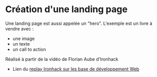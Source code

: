 # Création d'une landing page

Une landing page est aussi appelée un "hero". 
L'exemple est un livre à vendre avec : 
* une image
* un texte
* un call to action

Réalisé à partir de la vidéo de Florian Aube d'Ironhack 
* Lien du [replay Ironhack sur les base de développement Web](https://event.eu.on24.com/eventRegistration/console/EventConsoleApollo.jsp?&eventid=8000019570&sessionid=1&username=&partnerref=meetup&format=fhvideo1&mobile=&flashsupportedmobiledevice=&helpcenter=&key=B1214BA286C4D6AAC31A6FABC366BDAC&newConsole=true&nxChe=true&newTabCon=true&consoleEarEventConsole=false&text_language_id=fr&playerwidth=748&playerheight=526&eventuserid=211370335&contenttype=A&mediametricsessionid=172968033&mediametricid=2586146&usercd=211370335&mode=launch)